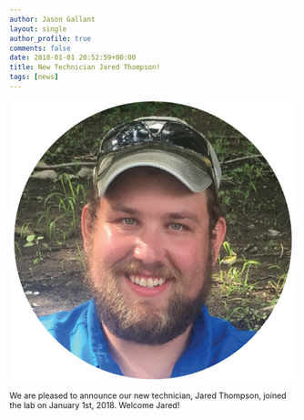 ```yaml
---
author: Jason Gallant
layout: single
author_profile: true
comments: false
date: 2018-01-01 20:52:59+00:00
title: New Technician Jared Thompson!
tags: [news]
---
```

![/people/jared/](/images/jared.png)

We are pleased to announce our new technician, Jared Thompson, joined the lab on January 1st, 2018. Welcome Jared!
